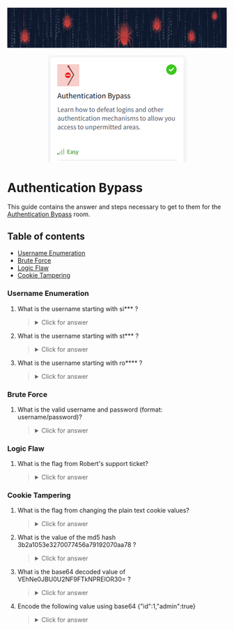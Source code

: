 ![Authentication Bypass Banner](https://github.com/Kevinovitz/TryHackMe_Writeups/blob/main/authenticationbypass/Authentication_Bypass_Banner.png)

<p align="center">
   <img src="https://github.com/Kevinovitz/TryHackMe_Writeups/blob/main/authenticationbypass/Authentication_Bypass_Cover.png" alt="Authentication Bypass Logo">
</p>

# Authentication Bypass

This guide contains the answer and steps necessary to get to them for the [Authentication Bypass](https://tryhackme.com/room/authenticationbypass) room.

## Table of contents

- [Username Enumeration](#username-enumeration)
- [Brute Force](#brute-force)
- [Logic Flaw](#logic-flaw)
- [Cookie Tampering](#cookie-tampering)

### Username Enumeration


1. What is the username starting with si*** ?

   

   ><details><summary>Click for answer</summary></details>

2. What is the username starting with st*** ?

   

   ><details><summary>Click for answer</summary></details>

3. What is the username starting with ro**** ?

   

   ><details><summary>Click for answer</summary></details>

### Brute Force


1. What is the valid username and password (format: username/password)?

   

   ><details><summary>Click for answer</summary></details>

### Logic Flaw


1. What is the flag from Robert's support ticket?

   

   ><details><summary>Click for answer</summary></details>

### Cookie Tampering 


1. What is the flag from changing the plain text cookie values?

   

   ><details><summary>Click for answer</summary></details>

2. What is the value of the md5 hash 3b2a1053e3270077456a79192070aa78 ?

   

   ><details><summary>Click for answer</summary></details>

3. What is the base64 decoded value of VEhNe0JBU0U2NF9FTkNPRElOR30= ?

   

   ><details><summary>Click for answer</summary></details>

4. Encode the following value using base64 {"id":1,"admin":true}

   

   ><details><summary>Click for answer</summary></details>
